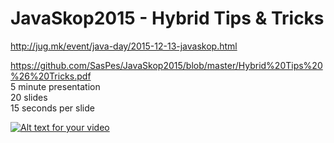 # JavaSkop2015 - Hybrid Tips & Tricks
http://jug.mk/event/java-day/2015-12-13-javaskop.html

https://github.com/SasPes/JavaSkop2015/blob/master/Hybrid%20Tips%20%26%20Tricks.pdf  
5 minute presentation  
20 slides  
15 seconds per slide  

[![Alt text for your video](http://img.youtube.com/vi/c1KsqjkfxuM/0.jpg)](https://www.youtube.com/watch?v=c1KsqjkfxuM)

